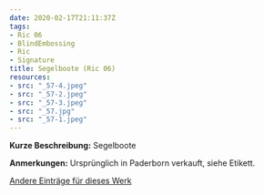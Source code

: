 ```yaml
---
date: 2020-02-17T21:11:37Z
tags:
- Ric 06
- BlindEmbossing
- Ric
- Signature
title: Segelboote (Ric 06)
resources:
- src: "_57-4.jpeg"
- src: "_57-2.jpeg"
- src: "_57-3.jpeg"
- src: "_57.jpg"
- src: "_57-1.jpeg"
---
```


**Kurze Beschreibung:** Segelboote

**Anmerkungen:** Ursprünglich in Paderborn verkauft, siehe Etikett.

[Andere Einträge für dieses Werk](/tags/Ric-06)
